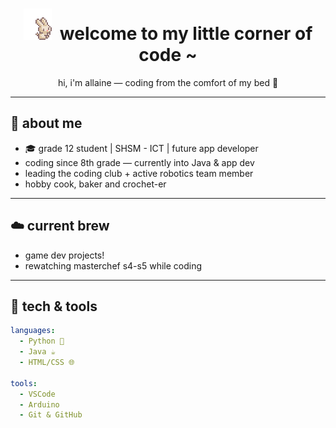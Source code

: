 <h1 align="center"><img src =https://github.com/allaine-sioson/allaine-sioson/blob/main/bunny.gif>   &nbspwelcome to my little corner of code ~</h1>
<p align="center">hi, i'm allaine — coding from the comfort of my bed 🥖</p>

---

## 🍂 about me

- 🎓 grade 12 student | SHSM - ICT | future app developer   
- coding since 8th grade — currently into Java & app dev  
- leading the coding club + active robotics team member
- hobby cook, baker and crochet-er

---

## ☁️ current brew

- game dev projects!
- rewatching masterchef s4-s5 while coding

---

## 🐻 tech & tools

```yaml
languages:
  - Python 🐍
  - Java ☕
  - HTML/CSS 🌐

tools:
  - VSCode
  - Arduino
  - Git & GitHub

